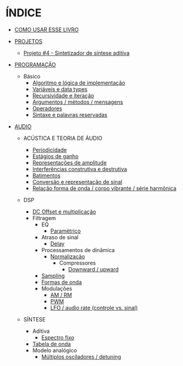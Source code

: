 # ÍNDICE

* [COMO USAR ESSE LIVRO](README.md)

* [PROJETOS](projetos.md)
  * [Projeto #4 - Sintetizador de síntese aditiva](proj_synth.md)
 
* [PROGRAMAÇÃO](prog_indice.md)
   * Básico
     * [Algoritmo e lógica de implementação](prog_algoLogica.md)
     * [Variáveis e data types](prog_variaveis.md)
     * [Recursividade e iteração](prog_recursividade.md)
     * [Argumentos / métodos / mensagens](prog_argMetMnsg.md)
     * [Operadores](prog_operadores.md)
     * [Sintaxe e palavras reservadas](prog_sintaxe.md)

* [AUDIO](audio_indice.md)
  * ACÚSTICA E TEORIA DE ÁUDIO
    * [Periodicidade](audio_periodicidade.md)
    * [Estágios de ganho](audio_estagiosGanho.md)
    * [Representações de amplitude](audio_represAmp.md)
    * [Interferências construtiva e destrutiva](audio_interConsDest.md)
    * [Batimentos](audio_batimentos.md)
    * [Conversão e representação de sinal](audio_conversao.md)
    * [Relação forma de onda / corpo vibrante / série harmônica](audio_relacaoFormaOndaSerHarm.md)
 
  * DSP
    * [DC Offset e multiplicação](audio_dcOffMul.md)
    * Filtragem
      * EQ
        * [Paramétrico](audio_filtragem_eq_parametrico.md)
      * Atraso de sinal
        * [Delay](audio_delay.md)
      * Processamentos de dinâmica
        * [Normalização](audio_normalizacao.md)
          * Compressores
            * [Downward / upward](audio_comp_downUp.md)
       * [Sampling](audio_sampling.md)
       * [Formas de onda](audio_formasOnda.md)
       * Modulações
         * [AM / RM](audio_mod_amRM.md)
         * [PWM](audio_mod_pwm.md)
         * [LFO / audio rate (controle vs. sinal)](audio_mod_lfoAudioRate.md)

   * SÍNTESE
     * Aditiva
       * [Espectro fixo](audio_aditiva_espcFixo.md)
     * [Tabela de onda](audio_tabOnda.md)
     * Modelo analógico
       * [Múltiplos osciladores / detuning](audio_modAnal_multiOsc.md)

